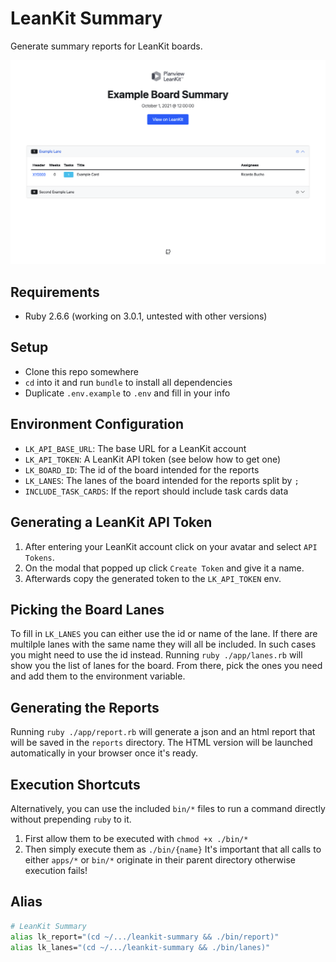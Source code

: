 # LeanKit Summary
Generate summary reports for LeanKit boards.

![Preview](https://github.com/ricardobucho/leankit-summary/blob/main/html-report-preview.png?raw=true)

## Requirements
* Ruby 2.6.6 (working on 3.0.1, untested with other versions)

## Setup
* Clone this repo somewhere
* `cd` into it and run `bundle` to install all dependencies
* Duplicate `.env.example` to `.env` and fill in your info

## Environment Configuration
* `LK_API_BASE_URL`: The base URL for a LeanKit account
* `LK_API_TOKEN`: A LeanKit API token (see below how to get one)
* `LK_BOARD_ID`: The id of the board intended for the reports
* `LK_LANES`: The lanes of the board intended for the reports split by `;`
* `INCLUDE_TASK_CARDS`: If the report should include task cards data

## Generating a LeanKit API Token
1. After entering your LeanKit account click on your avatar and select `API Tokens`.
2. On the modal that popped up click `Create Token` and give it a name.
3. Afterwards copy the generated token to the `LK_API_TOKEN` env.

## Picking the Board Lanes
To fill in `LK_LANES` you can either use the id or name of the lane.
If there are multilple lanes with the same name they will all be included.
In such cases you might need to use the id instead.
Running `ruby ./app/lanes.rb` will show you the list of lanes for the board.
From there, pick the ones you need and add them to the environment variable.

## Generating the Reports
Running `ruby ./app/report.rb` will generate a json and an html report that will be saved in the `reports` directory.
The HTML version will be launched automatically in your browser once it's ready.

## Execution Shortcuts
Alternatively, you can use the included `bin/*` files to run a command directly without prepending `ruby` to it.
1. First allow them to be executed with `chmod +x ./bin/*`
2. Then simply execute them as `./bin/{name}`
It's important that all calls to either `apps/*` or `bin/*` originate in their parent directory otherwise execution fails!

## Alias
```bash
# LeanKit Summary
alias lk_report="(cd ~/.../leankit-summary && ./bin/report)"
alias lk_lanes="(cd ~/.../leankit-summary && ./bin/lanes)"
```
